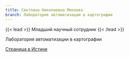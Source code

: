 ```yaml
---
title: Светлана Николаевна Михеева
branch: Лаборатория автоматизации в картографии
---
```


{{< lead >}} Младший научный сотрудник {{< /lead >}}

Лаборатория автоматизации в картографии

[Страница в Истине](https://istina.msu.ru/workers/434728)
